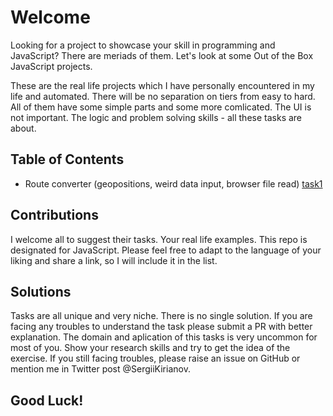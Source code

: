 # Welcome

Looking for a project to showcase your skill in programming and JavaScript? There are meriads of them.
Let's look at some Out of the Box JavaScript projects. 

These are the real life projects which I have personally encountered in my life and automated. There will be no separation on tiers from easy to hard. All of them have some simple parts and some more comlicated. The UI is not important. The logic and problem solving skills - all these tasks are about. 

## Table of Contents

- Route converter (geopositions, weird data input, browser file read) [task1](./task1-route_converter/)


## Contributions

I welcome all to suggest their tasks. Your real life examples. This repo is designated for JavaScript. Please feel free to adapt to the language of your liking and share a link, so I will include it in the list. 

## Solutions

Tasks are all unique and very niche. There is no single solution. If you are facing any troubles to understand the task please submit a PR with better explanation. 
The domain and aplication of this tasks is very uncommon for most of you. Show your research skills and try to get the idea of the exercise. If you still facing troubles, please raise an issue on GitHub or mention me in Twitter post @SergiiKirianov.

## Good Luck!